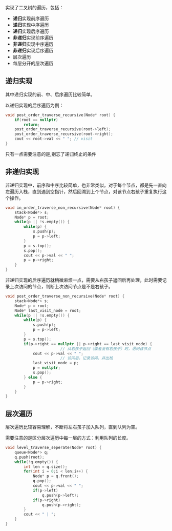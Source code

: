 实现了二叉树的遍历，包括：

- **递归**实现前序遍历
- **递归**实现中序遍历
- **递归**实现后序遍历
- **非递归**实现前序遍历
- **非递归**实现中序遍历
- **非递归**实现后序遍历
- 层次遍历
- 每层分开的层次遍历

## 递归实现
其中递归实现的前、中、后序遍历比较简单。

以递归实现的后序遍历为例：

```c++
void post_order_traverse_recursive(Node* root) {
	if(root == nullptr)
		return;
	post_order_traverse_recursive(root->left);
	post_order_traverse_recursive(root->right);
	cout << root->val << " "; // visit
}
```

只有一点需要注意的是,别忘了递归终止的条件

## 非递归实现

非递归实现中，前序和中序比较简单，也非常类似。对于每个节点，都是先一直向左遍历入栈，直到遇到空指针，然后回溯到上个节点，对该节点右孩子重复执行这个操作。

```c++
void in_order_traverse_non_recursive(Node* root) {
	stack<Node*> s;
	Node* p = root;
	while(p || !s.empty()) {
		while(p) {
			s.push(p);
			p = p->left;
		}
		p = s.top();
		s.pop();
		cout << p->val << " ";
		p = p->right;
	}
}
```

非递归实现的后序遍历就稍微麻烦一点，需要从右孩子返回后再处理，此时需要记录上次访问的节点，判断上次访问节点是不是右孩子。

```c++
void post_order_traverse_non_recursive(Node* root) {
	stack<Node*> s;
	Node* p = root;
	Node* last_visit_node = root;
	while(p || !s.empty()) {
		while(p) {
			s.push(p);
			p = p->left;
		}
		p = s.top();
		if(p->right == nullptr || p->right == last_visit_node) {
                        // 从右孩子返回（或者没有右孩子）时，访问该节点
			cout << p->val << " ";
                        // 访问后，记录访问，并出栈
			last_visit_node = p;
			p = nullptr;
			s.pop();
		} else {
			p = p->right;
		}
	}
}
```

## 层次遍历

层次遍历比较容易理解，不断将左右孩子加入队列，直到队列为空。

需要注意的是区分层次遍历中每一层的方式：利用队列的长度。

```c++
void level_traverse_seperate(Node* root) {
	queue<Node*> q;
	q.push(root);
	while(!q.empty()) {
		int len = q.size();
		for(int i = 0;i < len;i++) {
			Node* p = q.front();
			q.pop();
			cout << p->val << " ";
			if(p->left)
				q.push(p->left);
			if(p->right)
				q.push(p->right);
		}
		cout << " | ";
	}
}
```
